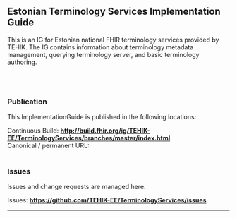 Estonian Terminology Services Implementation Guide
---
This is an IG for Estonian national FHIR terminology services provided by TEHIK.
The IG contains information about terminology metadata management, querying terminology server, and basic terminology authoring. 

<br>  </br>
###
### Publication
This ImplementationGuide is published in the following locations:

Continuous Build: __http://build.fhir.org/ig/TEHIK-EE/TerminologyServices/branches/master/index.html__  
Canonical / permanent URL: 
<br> </br>

### Issues
Issues and change requests are managed here:  

Issues:  __https://github.com/TEHIK-EE/TerminologyServices/issues__  
 
---

